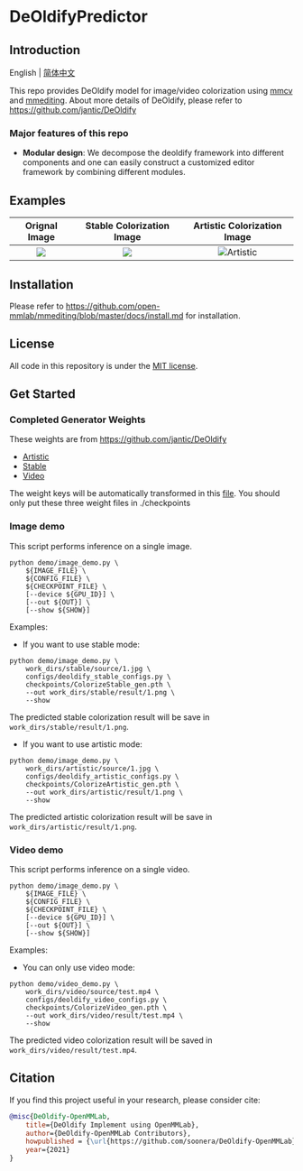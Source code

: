 # DeOldifyPredictor


## Introduction
English | [简体中文](/README_zh-CN.md)

This repo provides DeOldify model for image/video colorization using [mmcv](https://github.com/open-mmlab/mmcv) and [mmediting](https://github.com/open-mmlab/mmediting). About more details of DeOldify, please refer to https://github.com/jantic/DeOldify

### Major features of this repo
- **Modular design**: We decompose the deoldify framework into different components and one can easily construct a customized editor framework by combining different modules.

## Examples

Orignal Image              |  Stable Colorization Image         |  Artistic Colorization Image
:-------------------------:|:-------------------------:         |:-------------------------:
![](https://i.imgur.com/lpiGyel.jpg)  |  ![](https://i.imgur.com/Y1pqmTT.png) | ![Artistic](https://i.imgur.com/TaBEP3B.png)


## Installation

Please refer to https://github.com/open-mmlab/mmediting/blob/master/docs/install.md for installation.


## License

All code in this repository is under the [MIT license](LICENSE).



## Get Started

### Completed Generator Weights
These weights are from https://github.com/jantic/DeOldify
- [Artistic](https://data.deepai.org/deoldify/ColorizeArtistic_gen.pth)
- [Stable](https://www.dropbox.com/s/usf7uifrctqw9rl/ColorizeStable_gen.pth?dl=0)
- [Video](https://data.deepai.org/deoldify/ColorizeVideo_gen.pth)

The weight keys will be automatically transformed  in this [file](./apis/colorization_inference.py). You should only put these three weight files in ./checkpoints



### Image demo
This script performs inference on a single image.
```shell
python demo/image_demo.py \
    ${IMAGE_FILE} \
    ${CONFIG_FILE} \
    ${CHECKPOINT_FILE} \
    [--device ${GPU_ID}] \
    [--out ${OUT}] \
    [--show ${SHOW}]
```

Examples:

- If you want to use stable mode:
```shell
python demo/image_demo.py \
    work_dirs/stable/source/1.jpg \
    configs/deoldify_stable_configs.py \
    checkpoints/ColorizeStable_gen.pth \
    --out work_dirs/stable/result/1.png \
    --show
```
The predicted stable colorization result will be save in `work_dirs/stable/result/1.png`.

- If you want to use artistic mode:
```shell
python demo/image_demo.py \
    work_dirs/artistic/source/1.jpg \
    configs/deoldify_artistic_configs.py \
    checkpoints/ColorizeArtistic_gen.pth \
    --out work_dirs/artistic/result/1.png \
    --show
```
The predicted artistic colorization result will be save in `work_dirs/artistic/result/1.png`.


### Video demo
This script performs inference on a single video.
```shell
python demo/image_demo.py \
    ${IMAGE_FILE} \
    ${CONFIG_FILE} \
    ${CHECKPOINT_FILE} \
    [--device ${GPU_ID}] \
    [--out ${OUT}] \
    [--show ${SHOW}]
```

Examples:
- You can only use video mode:
```shell
python demo/video_demo.py \
    work_dirs/video/source/test.mp4 \
    configs/deoldify_video_configs.py \
    checkpoints/ColorizeVideo_gen.pth \
    --out work_dirs/video/result/test.mp4 \
    --show
```

The predicted video colorization result will be saved in `work_dirs/video/result/test.mp4`.

## Citation

If you find this project useful in your research, please consider cite:

```bibtex
@misc{DeOldify-OpenMMLab,
    title={DeOldify Implement using OpenMMLab},
    author={DeOldify-OpenMMLab Contributors},
    howpublished = {\url{https://github.com/soonera/DeOldify-OpenMMLab}},
    year={2021}
}
```


